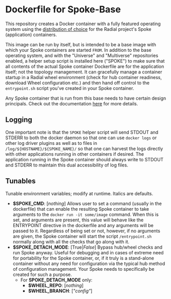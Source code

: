 # Dockerfile for Spoke-Base

This repository creates a Docker container with a fully featured operating
system using the [distribution of choice](https://github.com/radial/core-distro)
for the Radial project's Spoke (application) containers.

This image can be run by itself, but is intended to be a base image with which
your Spoke containers are started `FROM`. In addition to the base operating
system, and with the "Universe" and "Multiverse" repositories enabled, a helper
setup script is installed here ("SPOKE") to make sure that all contents of the
actual Spoke container Dockerfile are for the application itself; not the
topology management. It can gracefully manage a container startup in a Radial
wheel environment (check for hub container readiness, download Wheel
configuration etc.) and then hand off control to the `entrypoint.sh` script
you've created in your Spoke container.

Any Spoke container that is run from this base needs to have certain design
principals. Check out the documentation [here](https://github.com/radial/docs)
for more details.

## Logging

One important note is that the `SPOKE` helper script will send STDOUT and STDERR
to both the docker daemon so that one can use `docker logs` or other log driver
plugins as well as to files in `/log/${HOSTNAME}/${SPOKE_NAME}/` so that one can
harvest the logs directly with other applications running in other containers if
desired. The application running in the Spoke container should always write to
STDOUT and STDERR to maintain this dual accessibility of log files.

## Tunables

Tunable environment variables; modify at runtime. Italics are defaults.

  - **$SPOKE_CMD**: [_nothing_] Allows user to set a command (usually in the
    dockerfile) that can enable the resulting Spoke container to take arguments
    to the `docker run -it some/image` command. When this is set, and arguments
    are present, this value will behave like the ENTRYPOINT directive in the
    dockerfile and any arguments will be passed to it. Regardless of being set
    or not, however, if no arguments are given, the Spoke container will start
    the script `/entrypoint.sh` normally along with all the checks that go along
    with it.
  - **$SPOKE_DETACH_MODE**: [True|_False_] Bypass hub/wheel checks and run Spoke
    anyway. Useful for debugging and in cases of extreme need for portability
    for the Spoke container, or, if it truly is a stand-alone container without
    any need for configuration via the typical hub method of configuration
    management. Your Spoke needs to specifically be created for such a purpose.
    - For **SPOKE_DETACH_MODE** only:
        - **$WHEEL_REPO**: [_nothing_]
        - **$WHEEL_BRANCH**: [_"config"_]
